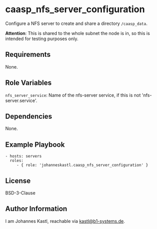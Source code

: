 caasp_nfs_server_configuration
=========

Configure a NFS server to create and share a directory `/caasp_data`.

**Attention**:
This is shared to the whole subnet the node is in, so this is intended for testing purposes only.

Requirements
------------

None.

Role Variables
--------------

`nfs_server_service`: Name of the nfs-server service, if this is not 'nfs-server.service'.

Dependencies
------------

None.

Example Playbook
----------------

    - hosts: servers
      roles:
         - { role: 'johanneskastl.caasp_nfs_server_configuration' }

License
-------

BSD-3-Clause

Author Information
------------------

I am Johannes Kastl, reachable via kastl@b1-systems.de.
